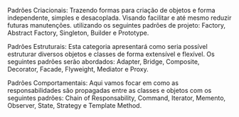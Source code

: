 Padrões Criacionais: Trazendo formas para criação de objetos e forma independente, simples e desacoplada. Visando facilitar e até mesmo reduzir futuras manutenções. utilizando os seguintes padrões de projeto: Factory, Abstract Factory, Singleton, Builder e Prototype.

Padrões Estruturais: Esta categoria apresentará como seria possível estruturar diversos objetos e classes de forma extensível e flexível. Os seguintes padrões serão abordados: Adapter, Bridge, Composite, Decorator, Facade, Flyweight, Mediator e Proxy.

Padrões Comportamentais: Aqui vamos focar em como as responsabilidades são propagadas entre as classes e objetos com os seguintes padrões: Chain of Responsability, Command, Iterator, Memento, Observer, State, Strategy e Template Method.

